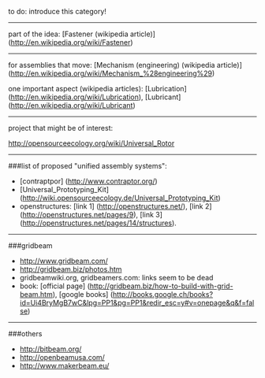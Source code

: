 to do: introduce this category!

****************

part of the idea: [Fastener (wikipedia article)] (http://en.wikipedia.org/wiki/Fastener)

****************

for assemblies that move: [Mechanism (engineering) (wikipedia article)] (http://en.wikipedia.org/wiki/Mechanism_%28engineering%29)

one important aspect (wikipedia articles): [Lubrication] (http://en.wikipedia.org/wiki/Lubrication), [Lubricant] (http://en.wikipedia.org/wiki/Lubricant)

***************

project that might be of interest:

http://opensourceecology.org/wiki/Universal_Rotor

***************

###list of proposed "unified assembly systems":

- [contraptpor] (http://www.contraptor.org/)
- [Universal_Prototyping_Kit] (http://wiki.opensourceecology.de/Universal_Prototyping_Kit)
- openstructures: [link 1] (http://openstructures.net/), [link 2] (http://openstructures.net/pages/9), [link 3] (http://openstructures.net/pages/14/structures).

***************

###gridbeam

- http://www.gridbeam.com/
- http://gridbeam.biz/photos.htm
- gridbeamwiki.org, gridbeamers.com: links seem to be dead
- book: [official page] (http://gridbeam.biz/how-to-build-with-grid-beam.htm), [google books] (http://books.google.ch/books?id=Ui4BryMgB7wC&lpg=PP1&pg=PP1&redir_esc=y#v=onepage&q&f=false)

******************

###others

- http://bitbeam.org/
- http://openbeamusa.com/
- http://www.makerbeam.eu/
